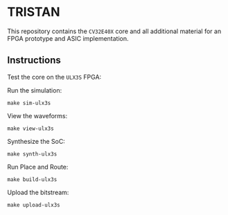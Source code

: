 # TRISTAN

This repository contains the `CV32E40X` core and all additional material for an FPGA prototype and ASIC implementation.

## Instructions

Test the core on the `ULX3S` FPGA:

Run the simulation:

	make sim-ulx3s

View the waveforms:

	make view-ulx3s

Synthesize the SoC:

	make synth-ulx3s

Run Place and Route:

	make build-ulx3s

Upload the bitstream:

	make upload-ulx3s